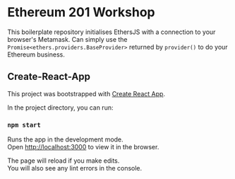 # Ethereum 201 Workshop

This boilerplate repository initialises EthersJS with a connection to your browser's Metamask.
Can simply use the `Promise<ethers.providers.BaseProvider>` returned by `provider()` to do your Ethereum business.

## Create-React-App

This project was bootstrapped with [Create React App](https://github.com/facebook/create-react-app).

In the project directory, you can run:

### `npm start`

Runs the app in the development mode.<br />
Open [http://localhost:3000](http://localhost:3000) to view it in the browser.

The page will reload if you make edits.<br />
You will also see any lint errors in the console.

